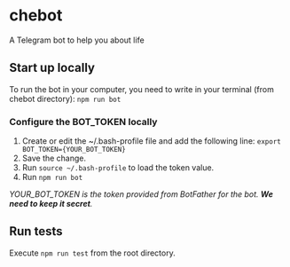# chebot
A Telegram bot to help you about life

## Start up locally
To run the bot in your computer, you need to write in your terminal (from chebot directory):
`npm run bot`

### Configure the BOT_TOKEN locally
1) Create or edit the ~/.bash-profile file and add the following line: `export BOT_TOKEN={YOUR_BOT_TOKEN}`
2) Save the change.
3) Run `source ~/.bash-profile` to load the token value.
4) Run `npm run bot`

*YOUR_BOT_TOKEN is the token provided from BotFather for the bot. **We need to keep it secret**.*

## Run tests
Execute `npm run test` from the root directory.